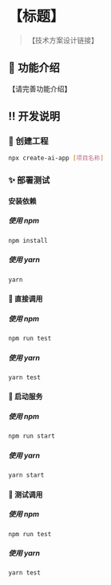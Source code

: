 # 【标题】

> 【技术方案设计链接】

## 🌈 功能介绍

【请完善功能介绍】

## ‼️ 开发说明

### 🔨 创建工程

```bash
npx create-ai-app [项目名称]
```

### ✨ 部署测试

#### 安装依赖

##### 使用 npm

```bash
npm install
```

##### 使用 yarn

```bash
yarn
```

#### 🍖 直接调用

##### 使用 npm

```bash
npm run test
```

##### 使用 yarn

```bash
yarn test
```

#### 👑 启动服务

##### 使用 npm

```bash
npm run start
```

##### 使用 yarn

```bash
yarn start
```

#### 🤡 测试调用

##### 使用 npm

```bash
npm run test
```

##### 使用 yarn

```bash
yarn test
```
